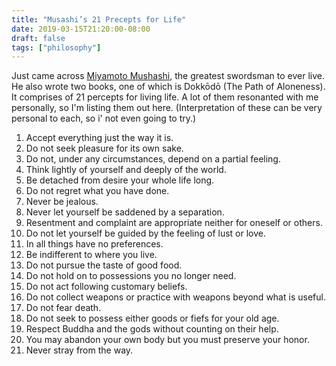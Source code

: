 ```yaml
---
title: "Musashi’s 21 Precepts for Life"
date: 2019-03-15T21:20:00-08:00
draft: false
tags: ["philosophy"]
---
```

Just came across [Miyamoto Mushashi](https://en.wikipedia.org/wiki/Miyamoto_Musashi), the greatest swordsman to ever live. He also wrote two books, one of which is Dokkōdō (The Path of Aloneness). It comprises of 21 percepts for living life. A lot of them resonanted with me personally, so I'm listing them out here. (Interpretation of these can be very personal to each, so i' not even going to try.)

1. Accept everything just the way it is.
2. Do not seek pleasure for its own sake.
3. Do not, under any circumstances, depend on a partial feeling.
4. Think lightly of yourself and deeply of the world.
5. Be detached from desire your whole life long.
6. Do not regret what you have done.
7. Never be jealous.
8. Never let yourself be saddened by a separation.
9. Resentment and complaint are appropriate neither for oneself or others.
10. Do not let yourself be guided by the feeling of lust or love.
11. In all things have no preferences.
12. Be indifferent to where you live.
13. Do not pursue the taste of good food.
14. Do not hold on to possessions you no longer need.
15. Do not act following customary beliefs.
16. Do not collect weapons or practice with weapons beyond what is useful.
17. Do not fear death.
18. Do not seek to possess either goods or fiefs for your old age.
19. Respect Buddha and the gods without counting on their help.
20. You may abandon your own body but you must preserve your honor.
21. Never stray from the way.
